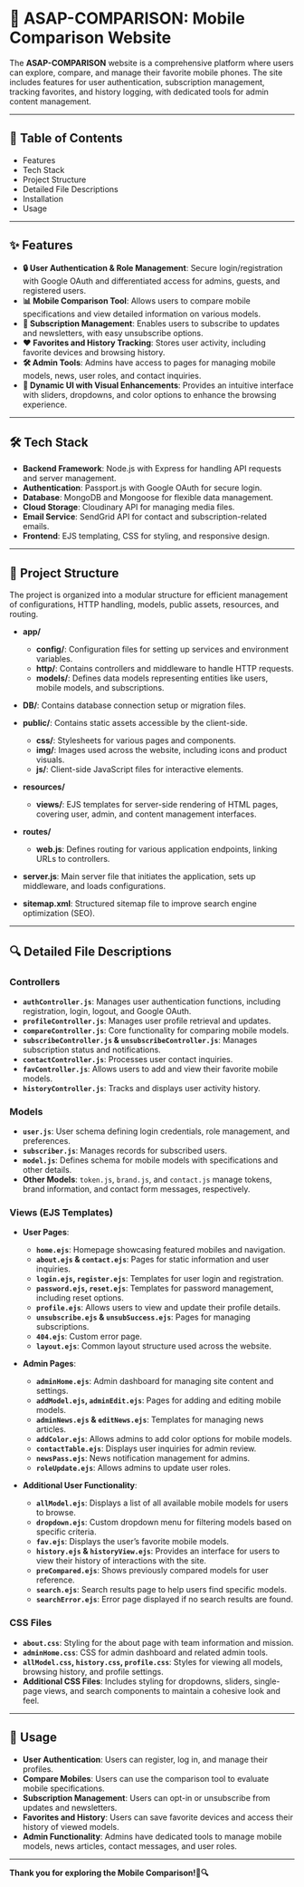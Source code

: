 # 📱 ASAP-COMPARISON: Mobile Comparison Website

The **ASAP-COMPARISON** website is a comprehensive platform where users can explore, compare, and manage their favorite mobile phones. The site includes features for user authentication, subscription management, tracking favorites, and history logging, with dedicated tools for admin content management.


---

## 📜 Table of Contents

- Features
- Tech Stack
- Project Structure
- Detailed File Descriptions
- Installation
- Usage

---

## ✨ Features

- **🔒 User Authentication & Role Management**: Secure login/registration with Google OAuth and differentiated access for admins, guests, and registered users.
- **📊 Mobile Comparison Tool**: Allows users to compare mobile specifications and view detailed information on various models.
- **🔔 Subscription Management**: Enables users to subscribe to updates and newsletters, with easy unsubscribe options.
- **❤️ Favorites and History Tracking**: Stores user activity, including favorite devices and browsing history.
- **🛠 Admin Tools**: Admins have access to pages for managing mobile models, news, user roles, and contact inquiries.
- **🎨 Dynamic UI with Visual Enhancements**: Provides an intuitive interface with sliders, dropdowns, and color options to enhance the browsing experience.

---

## 🛠️ Tech Stack

- **Backend Framework**: Node.js with Express for handling API requests and server management.
- **Authentication**: Passport.js with Google OAuth for secure login.
- **Database**: MongoDB and Mongoose for flexible data management.
- **Cloud Storage**: Cloudinary API for managing media files.
- **Email Service**: SendGrid API for contact and subscription-related emails.
- **Frontend**: EJS templating, CSS for styling, and responsive design.

---

## 📁 Project Structure

The project is organized into a modular structure for efficient management of configurations, HTTP handling, models, public assets, resources, and routing.

- **app/**
  - **config/**: Configuration files for setting up services and environment variables.
  - **http/**: Contains controllers and middleware to handle HTTP requests.
  - **models/**: Defines data models representing entities like users, mobile models, and subscriptions.

- **DB/**: Contains database connection setup or migration files.

- **public/**: Contains static assets accessible by the client-side.
  - **css/**: Stylesheets for various pages and components.
  - **img/**: Images used across the website, including icons and product visuals.
  - **js/**: Client-side JavaScript files for interactive elements.

- **resources/**
  - **views/**: EJS templates for server-side rendering of HTML pages, covering user, admin, and content management interfaces.

- **routes/**
  - **web.js**: Defines routing for various application endpoints, linking URLs to controllers.

- **server.js**: Main server file that initiates the application, sets up middleware, and loads configurations.

- **sitemap.xml**: Structured sitemap file to improve search engine optimization (SEO).

---

## 🔍 Detailed File Descriptions

### Controllers

- **`authController.js`**: Manages user authentication functions, including registration, login, logout, and Google OAuth.
- **`profileController.js`**: Manages user profile retrieval and updates.
- **`compareController.js`**: Core functionality for comparing mobile models.
- **`subscribeController.js` & `unsubscribeController.js`**: Manages subscription status and notifications.
- **`contactController.js`**: Processes user contact inquiries.
- **`favController.js`**: Allows users to add and view their favorite mobile models.
- **`historyController.js`**: Tracks and displays user activity history.

### Models

- **`user.js`**: User schema defining login credentials, role management, and preferences.
- **`subscriber.js`**: Manages records for subscribed users.
- **`model.js`**: Defines schema for mobile models with specifications and other details.
- **Other Models**: `token.js`, `brand.js`, and `contact.js` manage tokens, brand information, and contact form messages, respectively.

### Views (EJS Templates)

- **User Pages**:
  - **`home.ejs`**: Homepage showcasing featured mobiles and navigation.
  - **`about.ejs` & `contact.ejs`**: Pages for static information and user inquiries.
  - **`login.ejs`, `register.ejs`**: Templates for user login and registration.
  - **`password.ejs`, `reset.ejs`**: Templates for password management, including reset options.
  - **`profile.ejs`**: Allows users to view and update their profile details.
  - **`unsubscribe.ejs` & `unsubSuccess.ejs`**: Pages for managing subscriptions.
  - **`404.ejs`**: Custom error page.
  - **`layout.ejs`**: Common layout structure used across the website.

- **Admin Pages**:
  - **`adminHome.ejs`**: Admin dashboard for managing site content and settings.
  - **`addModel.ejs`, `adminEdit.ejs`**: Pages for adding and editing mobile models.
  - **`adminNews.ejs` & `editNews.ejs`**: Templates for managing news articles.
  - **`addColor.ejs`**: Allows admins to add color options for mobile models.
  - **`contactTable.ejs`**: Displays user inquiries for admin review.
  - **`newsPass.ejs`**: News notification management for admins.
  - **`roleUpdate.ejs`**: Allows admins to update user roles.

- **Additional User Functionality**:
  - **`allModel.ejs`**: Displays a list of all available mobile models for users to browse.
  - **`dropdown.ejs`**: Custom dropdown menu for filtering models based on specific criteria.
  - **`fav.ejs`**: Displays the user’s favorite mobile models.
  - **`history.ejs` & `historyView.ejs`**: Provides an interface for users to view their history of interactions with the site.
  - **`preCompared.ejs`**: Shows previously compared models for user reference.
  - **`search.ejs`**: Search results page to help users find specific models.
  - **`searchError.ejs`**: Error page displayed if no search results are found.

### CSS Files

- **`about.css`**: Styling for the about page with team information and mission.
- **`adminHome.css`**: CSS for admin dashboard and related admin tools.
- **`allModel.css`, `history.css`, `profile.css`**: Styles for viewing all models, browsing history, and profile settings.
- **Additional CSS Files**: Includes styling for dropdowns, sliders, single-page views, and search components to maintain a cohesive look and feel.

---


## 🚀 Usage

- **User Authentication**: Users can register, log in, and manage their profiles.
- **Compare Mobiles**: Users can use the comparison tool to evaluate mobile specifications.
- **Subscription Management**: Users can opt-in or unsubscribe from updates and newsletters.
- **Favorites and History**: Users can save favorite devices and access their history of viewed models.
- **Admin Functionality**: Admins have dedicated tools to manage mobile models, news articles, contact messages, and user roles.


---

**Thank you for exploring the Mobile Comparison!📱🔍**

